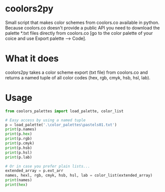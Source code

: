 # coolors2py
Small script that makes color schemes from coolors.co available in python.
Because coolors.co doesn't provide a public API you need to download the palette *.txt files directly from coolors.co [go to the color palette of your coice and use Export palette --> Code].

# What it does
coolors2py takes a color scheme export (txt file) from coolors.co and returns a named tuple of all color codes (hex, rgb, cmyk, hsb, hsl, lab).

# Usage
```python
from coolors_palettes import load_palette, color_list

# Easy access by using a named tuple
p = load_palette('.\color_palettes\pastels01.txt')
print(p.names)
print(p.hex)
print(p.rgb)
print(p.cmyk)
print(p.hsb)
print(p.hsl)
print(p.lab)

# Or in case you prefer plain lists...
extended_array = p.ext_arr
names, hexl, rgb, cmyk, hsb, hsl, lab = color_list(extended_array)
print(names)
print(hex)
```
